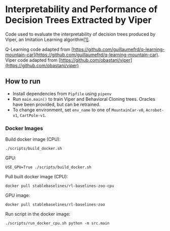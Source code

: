 # Interpretability and Performance of Decision Trees Extracted by Viper

Code used to evaluate the interpretability of decision trees produced by Viper,
an Imitation Learning algorithm[[1]](https://arxiv.org/abs/1805.08328).

Q-Learning code adapted from [https://github.com/guillaumefrd/q-learning-mountain-car](https://github.com/guillaumefrd/q-learning-mountain-car).
Viper code adapted from [https://github.com/obastani/viper](https://github.com/obastani/viper)

## How to run

- Install dependencies from `Pipfile` using `pipenv`
- Run `main.main()` to train Viper and Behavioral Cloning trees. Oracles have been provided, but can be retrained.
- To change environment, set `env_name` to one of `MountainCar-v0`, `Acrobot-v1`, `CartPole-v1`.

### Docker Images

Build docker image (CPU):
```
./scripts/build_docker.sh
```

GPU:
```
USE_GPU=True ./scripts/build_docker.sh
```

Pull built docker image (CPU):
```
docker pull stablebaselines/rl-baselines-zoo-cpu
```

GPU image:
```
docker pull stablebaselines/rl-baselines-zoo
```

Run script in the docker image:

```
./scripts/run_docker_cpu.sh python -m src.main
```
